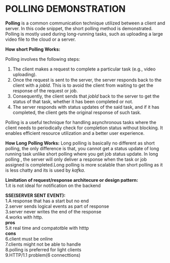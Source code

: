 # POLLING DEMONSTRATION


**Polling** is a common communication technique utilized between a client and server. In this code snippet, the short polling method is demonstrated. Polling is mostly used during long-running tasks, such as uploading a large video file to the cloud or a server.

**How short Polling Works:**

Polling involves the following steps:

1. The client makes a request to complete a particular task (e.g., video uploading).
2. Once the request is sent to the server, the server responds back to the client with a *jobId*. This is to avoid the client from waiting to get the response of the request or job.
3. Consequently, the client sends that *jobId* back to the server to get the status of that task, whether it has been completed or not.
4. The server responds with status updates of the said task, and if it has completed, the client gets the original response of such task.

Polling is a useful technique for handling asynchronous tasks where the client needs to periodically check for completion status without blocking. It enables efficient resource utilization and a better user experience.

**How Long Polling Works:**
Long polling is basically no different as short polling, the only difference is that, you cannot get a status update of long running task unlike short polling where you get job status update. In long polling , the server will only deliver a response when the task or job assigned is completed.Long polling is more scalable than short polling as it is less chatty and its is used by *kafka*.


**Limitation of request/response architecure or design pattern:**  
1.it is not ideal for notification on the backend

**SSE(SERVER SENT EVENT):**  
1.A response that has a start but no end  
2.server sends logical events as part of response   
3.server never writes the end of the response  
4.works with http.  
**pros**  
5.it real time and compatotble with htttp  
**cons**  
6.client must be online  
7.clients might not be able to handle  
8.polling is preferred for light clients  
9.HTTP/1.1 problem(6 connecttions)  